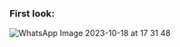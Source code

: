 ### First look:


![WhatsApp Image 2023-10-18 at 17 31 48](https://github.com/MihirChhabria/Blockonomics_test/assets/67017533/e913fa64-151d-47d7-ba65-07d236e48534)
